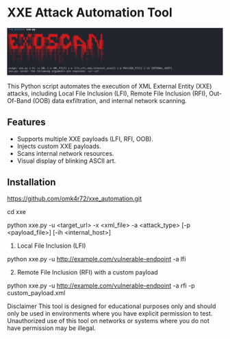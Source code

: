 # XXE Attack Automation Tool

![XXE Tool](photo_2024-10-11_17-40-57.jpg)

This Python script automates the execution of XML External Entity (XXE) attacks, including Local File Inclusion (LFI), Remote File Inclusion (RFI), Out-Of-Band (OOB) data exfiltration, and internal network scanning.

## Features
- Supports multiple XXE payloads (LFI, RFI, OOB).
- Injects custom XXE payloads.
- Scans internal network resources.
- Visual display of blinking ASCII art.

## Installation   
https://github.com/omk4r72/xxe_automation.git


cd xxe

python xxe.py -u <target_url> -x <xml_file> -a <attack_type> [-p <payload_file>] [-ih <internal_host>]


1. Local File Inclusion (LFI)

python xxe.py -u http://example.com/vulnerable-endpoint -a lfi

2. Remote File Inclusion (RFI) with a custom payload

python xxe.py -u http://example.com/vulnerable-endpoint -a rfi -p custom_payload.xml


Disclaimer
This tool is designed for educational purposes only and should only be used in environments where you have explicit permission to test. Unauthorized use of this tool on networks or systems where you do not have permission may be illegal.
